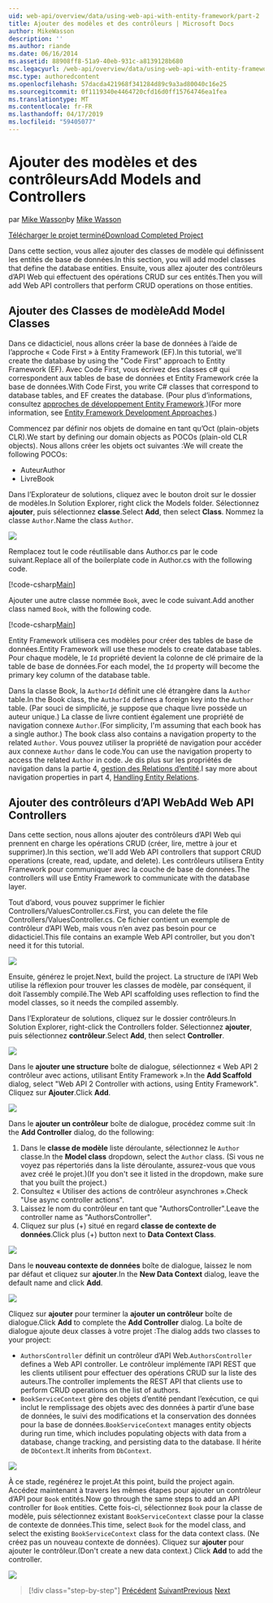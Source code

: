 ```yaml
---
uid: web-api/overview/data/using-web-api-with-entity-framework/part-2
title: Ajouter des modèles et des contrôleurs | Microsoft Docs
author: MikeWasson
description: ''
ms.author: riande
ms.date: 06/16/2014
ms.assetid: 88908ff8-51a9-40eb-931c-a8139128b680
msc.legacyurl: /web-api/overview/data/using-web-api-with-entity-framework/part-2
msc.type: authoredcontent
ms.openlocfilehash: 57dacda421968f341284d89c9a3ad80040c16e25
ms.sourcegitcommit: 0f1119340e4464720cfd16d0ff15764746ea1fea
ms.translationtype: MT
ms.contentlocale: fr-FR
ms.lasthandoff: 04/17/2019
ms.locfileid: "59405077"
---
```

# <a name="add-models-and-controllers"></a><span data-ttu-id="89df0-102">Ajouter des modèles et des contrôleurs</span><span class="sxs-lookup"><span data-stu-id="89df0-102">Add Models and Controllers</span></span>

<span data-ttu-id="89df0-103">par [Mike Wasson](https://github.com/MikeWasson)</span><span class="sxs-lookup"><span data-stu-id="89df0-103">by [Mike Wasson](https://github.com/MikeWasson)</span></span>

[<span data-ttu-id="89df0-104">Télécharger le projet terminé</span><span class="sxs-lookup"><span data-stu-id="89df0-104">Download Completed Project</span></span>](https://github.com/MikeWasson/BookService)

<span data-ttu-id="89df0-105">Dans cette section, vous allez ajouter des classes de modèle qui définissent les entités de base de données.</span><span class="sxs-lookup"><span data-stu-id="89df0-105">In this section, you will add model classes that define the database entities.</span></span> <span data-ttu-id="89df0-106">Ensuite, vous allez ajouter des contrôleurs d’API Web qui effectuent des opérations CRUD sur ces entités.</span><span class="sxs-lookup"><span data-stu-id="89df0-106">Then you will add Web API controllers that perform CRUD operations on those entities.</span></span>

## <a name="add-model-classes"></a><span data-ttu-id="89df0-107">Ajouter des Classes de modèle</span><span class="sxs-lookup"><span data-stu-id="89df0-107">Add Model Classes</span></span>

<span data-ttu-id="89df0-108">Dans ce didacticiel, nous allons créer la base de données à l’aide de l’approche « Code First » à Entity Framework (EF).</span><span class="sxs-lookup"><span data-stu-id="89df0-108">In this tutorial, we'll create the database by using the "Code First" approach to Entity Framework (EF).</span></span> <span data-ttu-id="89df0-109">Avec Code First, vous écrivez des classes c# qui correspondent aux tables de base de données et Entity Framework crée la base de données.</span><span class="sxs-lookup"><span data-stu-id="89df0-109">With Code First, you write C# classes that correspond to database tables, and EF creates the database.</span></span> <span data-ttu-id="89df0-110">(Pour plus d’informations, consultez [approches de développement Entity Framework](https://msdn.microsoft.com/library/ms178359%28v=vs.110%29.aspx#dbfmfcf).)</span><span class="sxs-lookup"><span data-stu-id="89df0-110">(For more information, see [Entity Framework Development Approaches](https://msdn.microsoft.com/library/ms178359%28v=vs.110%29.aspx#dbfmfcf).)</span></span>

<span data-ttu-id="89df0-111">Commencez par définir nos objets de domaine en tant qu’Oct (plain-objets CLR).</span><span class="sxs-lookup"><span data-stu-id="89df0-111">We start by defining our domain objects as POCOs (plain-old CLR objects).</span></span> <span data-ttu-id="89df0-112">Nous allons créer les objets oct suivantes :</span><span class="sxs-lookup"><span data-stu-id="89df0-112">We will create the following POCOs:</span></span>

- <span data-ttu-id="89df0-113">Auteur</span><span class="sxs-lookup"><span data-stu-id="89df0-113">Author</span></span>
- <span data-ttu-id="89df0-114">Livre</span><span class="sxs-lookup"><span data-stu-id="89df0-114">Book</span></span>

<span data-ttu-id="89df0-115">Dans l’Explorateur de solutions, cliquez avec le bouton droit sur le dossier de modèles.</span><span class="sxs-lookup"><span data-stu-id="89df0-115">In Solution Explorer, right click the Models folder.</span></span> <span data-ttu-id="89df0-116">Sélectionnez **ajouter**, puis sélectionnez **classe**.</span><span class="sxs-lookup"><span data-stu-id="89df0-116">Select **Add**, then select **Class**.</span></span> <span data-ttu-id="89df0-117">Nommez la classe `Author`.</span><span class="sxs-lookup"><span data-stu-id="89df0-117">Name the class `Author`.</span></span>

![](part-2/_static/image1.png)

<span data-ttu-id="89df0-118">Remplacez tout le code réutilisable dans Author.cs par le code suivant.</span><span class="sxs-lookup"><span data-stu-id="89df0-118">Replace all of the boilerplate code in Author.cs with the following code.</span></span>

[!code-csharp[Main](part-2/samples/sample1.cs)]

<span data-ttu-id="89df0-119">Ajouter une autre classe nommée `Book`, avec le code suivant.</span><span class="sxs-lookup"><span data-stu-id="89df0-119">Add another class named `Book`, with the following code.</span></span>

[!code-csharp[Main](part-2/samples/sample2.cs)]

<span data-ttu-id="89df0-120">Entity Framework utilisera ces modèles pour créer des tables de base de données.</span><span class="sxs-lookup"><span data-stu-id="89df0-120">Entity Framework will use these models to create database tables.</span></span> <span data-ttu-id="89df0-121">Pour chaque modèle, le `Id` propriété devient la colonne de clé primaire de la table de base de données.</span><span class="sxs-lookup"><span data-stu-id="89df0-121">For each model, the `Id` property will become the primary key column of the database table.</span></span>

<span data-ttu-id="89df0-122">Dans la classe Book, la `AuthorId` définit une clé étrangère dans la `Author` table.</span><span class="sxs-lookup"><span data-stu-id="89df0-122">In the Book class, the `AuthorId` defines a foreign key into the `Author` table.</span></span> <span data-ttu-id="89df0-123">(Par souci de simplicité, je suppose que chaque livre possède un auteur unique.) La classe de livre contient également une propriété de navigation connexe `Author`.</span><span class="sxs-lookup"><span data-stu-id="89df0-123">(For simplicity, I'm assuming that each book has a single author.) The book class also contains a navigation property to the related `Author`.</span></span> <span data-ttu-id="89df0-124">Vous pouvez utiliser la propriété de navigation pour accéder aux connexe `Author` dans le code.</span><span class="sxs-lookup"><span data-stu-id="89df0-124">You can use the navigation property to access the related `Author` in code.</span></span> <span data-ttu-id="89df0-125">Je dis plus sur les propriétés de navigation dans la partie 4, [gestion des Relations d’entité](part-4.md).</span><span class="sxs-lookup"><span data-stu-id="89df0-125">I say more about navigation properties in part 4, [Handling Entity Relations](part-4.md).</span></span>

## <a name="add-web-api-controllers"></a><span data-ttu-id="89df0-126">Ajouter des contrôleurs d’API Web</span><span class="sxs-lookup"><span data-stu-id="89df0-126">Add Web API Controllers</span></span>

<span data-ttu-id="89df0-127">Dans cette section, nous allons ajouter des contrôleurs d’API Web qui prennent en charge les opérations CRUD (créer, lire, mettre à jour et supprimer).</span><span class="sxs-lookup"><span data-stu-id="89df0-127">In this section, we'll add Web API controllers that support CRUD operations (create, read, update, and delete).</span></span> <span data-ttu-id="89df0-128">Les contrôleurs utilisera Entity Framework pour communiquer avec la couche de base de données.</span><span class="sxs-lookup"><span data-stu-id="89df0-128">The controllers will use Entity Framework to communicate with the database layer.</span></span>

<span data-ttu-id="89df0-129">Tout d’abord, vous pouvez supprimer le fichier Controllers/ValuesController.cs.</span><span class="sxs-lookup"><span data-stu-id="89df0-129">First, you can delete the file Controllers/ValuesController.cs.</span></span> <span data-ttu-id="89df0-130">Ce fichier contient un exemple de contrôleur d’API Web, mais vous n’en avez pas besoin pour ce didacticiel.</span><span class="sxs-lookup"><span data-stu-id="89df0-130">This file contains an example Web API controller, but you don't need it for this tutorial.</span></span>

![](part-2/_static/image2.png)

<span data-ttu-id="89df0-131">Ensuite, générez le projet.</span><span class="sxs-lookup"><span data-stu-id="89df0-131">Next, build the project.</span></span> <span data-ttu-id="89df0-132">La structure de l’API Web utilise la réflexion pour trouver les classes de modèle, par conséquent, il doit l’assembly compilé.</span><span class="sxs-lookup"><span data-stu-id="89df0-132">The Web API scaffolding uses reflection to find the model classes, so it needs the compiled assembly.</span></span>

<span data-ttu-id="89df0-133">Dans l’Explorateur de solutions, cliquez sur le dossier contrôleurs.</span><span class="sxs-lookup"><span data-stu-id="89df0-133">In Solution Explorer, right-click the Controllers folder.</span></span> <span data-ttu-id="89df0-134">Sélectionnez **ajouter**, puis sélectionnez **contrôleur**.</span><span class="sxs-lookup"><span data-stu-id="89df0-134">Select **Add**, then select **Controller**.</span></span>

![](part-2/_static/image3.png)

<span data-ttu-id="89df0-135">Dans le **ajouter une structure** boîte de dialogue, sélectionnez « Web API 2 contrôleur avec actions, utilisant Entity Framework ».</span><span class="sxs-lookup"><span data-stu-id="89df0-135">In the **Add Scaffold** dialog, select "Web API 2 Controller with actions, using Entity Framework".</span></span> <span data-ttu-id="89df0-136">Cliquez sur **Ajouter**.</span><span class="sxs-lookup"><span data-stu-id="89df0-136">Click **Add**.</span></span>

![](part-2/_static/image4.png)

<span data-ttu-id="89df0-137">Dans le **ajouter un contrôleur** boîte de dialogue, procédez comme suit :</span><span class="sxs-lookup"><span data-stu-id="89df0-137">In the **Add Controller** dialog, do the following:</span></span>

1. <span data-ttu-id="89df0-138">Dans le **classe de modèle** liste déroulante, sélectionnez le `Author` classe.</span><span class="sxs-lookup"><span data-stu-id="89df0-138">In the **Model class** dropdown, select the `Author` class.</span></span> <span data-ttu-id="89df0-139">(Si vous ne voyez pas répertoriés dans la liste déroulante, assurez-vous que vous avez créé le projet.)</span><span class="sxs-lookup"><span data-stu-id="89df0-139">(If you don't see it listed in the dropdown, make sure that you built the project.)</span></span>
2. <span data-ttu-id="89df0-140">Consultez « Utiliser des actions de contrôleur asynchrones ».</span><span class="sxs-lookup"><span data-stu-id="89df0-140">Check "Use async controller actions".</span></span>
3. <span data-ttu-id="89df0-141">Laissez le nom du contrôleur en tant que &quot;AuthorsController&quot;.</span><span class="sxs-lookup"><span data-stu-id="89df0-141">Leave the controller name as &quot;AuthorsController&quot;.</span></span>
4. <span data-ttu-id="89df0-142">Cliquez sur plus (+) situé en regard **classe de contexte de données**.</span><span class="sxs-lookup"><span data-stu-id="89df0-142">Click plus (+) button next to **Data Context Class**.</span></span>

![](part-2/_static/image5.png)

<span data-ttu-id="89df0-143">Dans le **nouveau contexte de données** boîte de dialogue, laissez le nom par défaut et cliquez sur **ajouter**.</span><span class="sxs-lookup"><span data-stu-id="89df0-143">In the **New Data Context** dialog, leave the default name and click **Add**.</span></span>

![](part-2/_static/image6.png)

<span data-ttu-id="89df0-144">Cliquez sur **ajouter** pour terminer la **ajouter un contrôleur** boîte de dialogue.</span><span class="sxs-lookup"><span data-stu-id="89df0-144">Click **Add** to complete the **Add Controller** dialog.</span></span> <span data-ttu-id="89df0-145">La boîte de dialogue ajoute deux classes à votre projet :</span><span class="sxs-lookup"><span data-stu-id="89df0-145">The dialog adds two classes to your project:</span></span>

- <span data-ttu-id="89df0-146">`AuthorsController` définit un contrôleur d’API Web.</span><span class="sxs-lookup"><span data-stu-id="89df0-146">`AuthorsController` defines a Web API controller.</span></span> <span data-ttu-id="89df0-147">Le contrôleur implémente l’API REST que les clients utilisent pour effectuer des opérations CRUD sur la liste des auteurs.</span><span class="sxs-lookup"><span data-stu-id="89df0-147">The controller implements the REST API that clients use to perform CRUD operations on the list of authors.</span></span>
- <span data-ttu-id="89df0-148">`BookServiceContext` gère des objets d’entité pendant l’exécution, ce qui inclut le remplissage des objets avec des données à partir d’une base de données, le suivi des modifications et la conservation des données pour la base de données.</span><span class="sxs-lookup"><span data-stu-id="89df0-148">`BookServiceContext` manages entity objects during run time, which includes populating objects with data from a database, change tracking, and persisting data to the database.</span></span> <span data-ttu-id="89df0-149">Il hérite de `DbContext`.</span><span class="sxs-lookup"><span data-stu-id="89df0-149">It inherits from `DbContext`.</span></span>

![](part-2/_static/image7.png)

<span data-ttu-id="89df0-150">À ce stade, regénérez le projet.</span><span class="sxs-lookup"><span data-stu-id="89df0-150">At this point, build the project again.</span></span> <span data-ttu-id="89df0-151">Accédez maintenant à travers les mêmes étapes pour ajouter un contrôleur d’API pour `Book` entités.</span><span class="sxs-lookup"><span data-stu-id="89df0-151">Now go through the same steps to add an API controller for `Book` entities.</span></span> <span data-ttu-id="89df0-152">Cette fois-ci, sélectionnez `Book` pour la classe de modèle, puis sélectionnez existant `BookServiceContext` classe pour la classe de contexte de données.</span><span class="sxs-lookup"><span data-stu-id="89df0-152">This time, select `Book` for the model class, and select the existing `BookServiceContext` class for the data context class.</span></span> <span data-ttu-id="89df0-153">(Ne créez pas un nouveau contexte de données). Cliquez sur **ajouter** pour ajouter le contrôleur.</span><span class="sxs-lookup"><span data-stu-id="89df0-153">(Don't create a new data context.) Click **Add** to add the controller.</span></span>

![](part-2/_static/image8.png)

> [!div class="step-by-step"]
> <span data-ttu-id="89df0-154">[Précédent](part-1.md)
> [Suivant](part-3.md)</span><span class="sxs-lookup"><span data-stu-id="89df0-154">[Previous](part-1.md)
[Next](part-3.md)</span></span>

